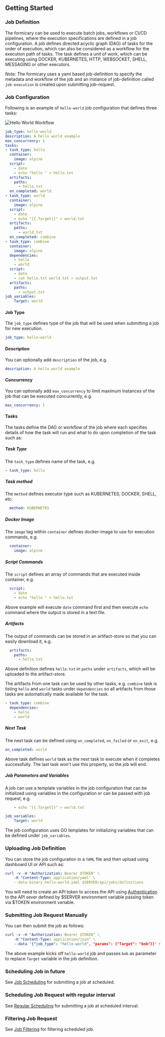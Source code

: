 ## Getting Started

### Job Definition
The formicary can be used to execute batch jobs, workflows or CI/CD pipelines, where the 
execution specifications are defined in a job configuration. A job defines directed acyclic 
graph (DAG) of tasks for the order of execution, which can also be considered as 
a workflow for the execution path of tasks. The task defines a unit of work, which can be executing using
DOCKER, KUBERNETES, HTTP, WEBSOCKET, SHELL, MESSAGING or other executors.

*Note:* The formicary uses a yaml based job-definition to specify the metadata and workflow of the job and an instance
of job-definition called `job-execution` is created upon submitting job-request.

### Job Configuration
Following is an example of ``hello-world`` job configuration that defines three tasks:

![Hello World Workflow](hello-world.png)

```yaml
job_type: hello-world
description: A hello world example
max_concurrency: 1
tasks:
- task_type: hello
  container:
    image: alpine
  script:
    - date
    - echo "hello " > hello.txt
  artifacts:
    paths:
      - hello.txt
  on_completed: world
- task_type: world
  container:
    image: alpine
  script:
    - date
    - echo "{{.Target}}" > world.txt
  artifacts:
    paths:
      - world.txt
  on_completed: combine
- task_type: combine
  container:
    image: alpine
  dependencies:
    - hello
    - world
  script:
    - date
    - cat hello.txt world.txt > output.txt
  artifacts:
    paths:
      - output.txt
job_variables:
    Target: world
```

#### Job Type
The `job_type` defines type of the job that will be used when submitting a job for new execution.
```yaml
job_type: hello-world
```

#### Description
You can optionally add `description` of the job, e.g.
```yaml
description: A hello world example
```

#### Concurrency
You can optionally add `max_concurrency` to limit maximum instances of the job that can be executed concurrently, e.g.
```yaml
max_concurrency: 1
```

#### Tasks
The tasks define the DAG or workflow of the job where each specifies details of how the task will run and what to do upon completion of the task such as:

##### Task Type
The `task_type` defines name of the task, e.g.
```yaml
- task_type: hello
```

##### Task method
The `method` defines executor type such as KUBERNETES, DOCKER, SHELL, etc:
```yaml
  method: KUBERNETES
```

##### Docker Image
The `image` tag within `container` defines docker-image to use for execution commands, e.g.
```yaml
  container:
    image: alpine
```

##### Script Commands
The `script` defines an array of commands that are executed inside container, e.g.
```yaml
  script:
    - date
    - echo "hello " > hello.txt
```
Above example will execute `date` command first and then execute `echo` command where the output is stored in a text file.

##### Artifacts
The output of commands can be stored in an artifact-store so that you can easily download it, e.g.
```yaml
  artifacts:
    paths:
      - hello.txt
```
Above definition defines `hello.txt` in `paths` under `artifacts`, which will be uploaded to the artifact-store.

The artifacts from one task can be used by other tasks, e.g. `combine` task is listing `hello` and `world` tasks under 
`dependencies` so all artifacts from those tasks are automatically made available for the task.
```yaml
- task_type: combine
  dependencies:
    - hello
    - world
```

##### Next Task
The next task can be defined using `on_completed`, `on_failed` or `on_exit`, e.g.
```yaml
on_completed: world
```
Above task defines `world` task as the next task to execute when it completes successfully. The last task won't use 
this property, so the job will end.

##### Job Parameters and Variables
A job can use a template variables in the job configuration that can be initialized using variables in the configuration or 
can be passed with job request, e.g.
```yaml
    - echo "{{.Target}}" > world.txt
```

```yaml
job_variables:
    Target: world
```
The job configuration uses GO templates for initializing variables that can be defined under `job_variables`.

### Uploading Job Definition
You can store the job configuration in a `YAML` file and then upload using dashboard UI or API such as:

```yaml
curl -v -H "Authorization: Bearer $TOKEN" \
    -H "Content-Type: application/yaml" \
    --data-binary hello-world.yaml $SERVER/api/jobs/definitions
```
You will need to create an API token to access the API using [Authentication](apidocs.md#Authentication) to
the API sever defined by $SERVER environment variable passing token via $TOKEN environment variable.

### Submitting Job Request Manually
You can then submit the job as follows:

```yaml
curl -v -H "Authorization: Bearer $TOKEN" \
    -H "Content-Type: application/json" \
    --data '{"job_type": "hello-world", "params": {"Target": "bob"}}' $SERVER/api/jobs/requests
```
The above example kicks off `hello-world` job and passes `bob` as parameter to replace `Target` variable in the job definition.

### Scheduling Job in future
See [Job Scheduling](howto.md#Scheduling_Future) for submitting a job at scheduled.

### Scheduling Job Request with regular interval
See [Regular Scheduling](howto.md#Cron) for submitting a job at scheduled interval.

### Filtering Job Request
See [Job Filtering](definition_options.md#filter) for filtering scheduled job.
